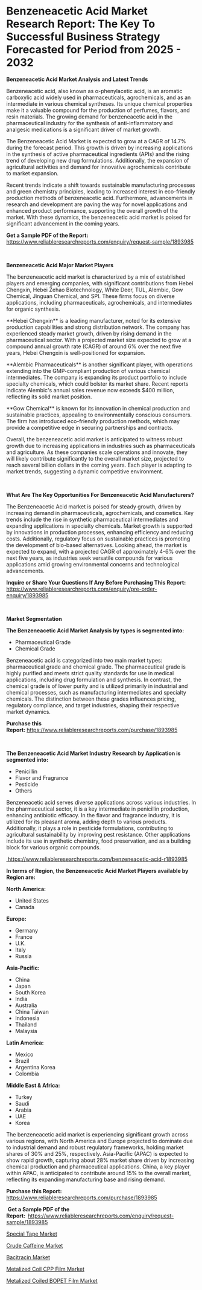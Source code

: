 <p><h1>Benzeneacetic Acid Market Research Report: The Key To Successful Business Strategy Forecasted for Period from 2025 - 2032</h1></p><p><strong>Benzeneacetic Acid Market Analysis and Latest Trends</strong></p>
<p><p>Benzeneacetic acid, also known as α-phenylacetic acid, is an aromatic carboxylic acid widely used in pharmaceuticals, agrochemicals, and as an intermediate in various chemical syntheses. Its unique chemical properties make it a valuable compound for the production of perfumes, flavors, and resin materials. The growing demand for benzeneacetic acid in the pharmaceutical industry for the synthesis of anti-inflammatory and analgesic medications is a significant driver of market growth.</p><p>The Benzeneacetic Acid Market is expected to grow at a CAGR of 14.7% during the forecast period. This growth is driven by increasing applications in the synthesis of active pharmaceutical ingredients (APIs) and the rising trend of developing new drug formulations. Additionally, the expansion of agricultural activities and demand for innovative agrochemicals contribute to market expansion. </p><p>Recent trends indicate a shift towards sustainable manufacturing processes and green chemistry principles, leading to increased interest in eco-friendly production methods of benzeneacetic acid. Furthermore, advancements in research and development are paving the way for novel applications and enhanced product performance, supporting the overall growth of the market. With these dynamics, the benzeneacetic acid market is poised for significant advancement in the coming years.</p></p>
<p><strong>Get a Sample PDF of the Report:&nbsp;</strong> <a href="https://www.reliableresearchreports.com/enquiry/request-sample/1893985?utm_campaign=2131&utm_medium=2&utm_source=Github&utm_content=ia&utm_term=31012025&utm_id=benzeneacetic-acid">https://www.reliableresearchreports.com/enquiry/request-sample/1893985</a></p>
<p>&nbsp;</p>
<p><strong>Benzeneacetic Acid Major Market Players</strong></p>
<p><p>The benzeneacetic acid market is characterized by a mix of established players and emerging companies, with significant contributions from Hebei Chengxin, Hebei Zehao Biotechnology, White Deer, TUL, Alembic, Gow Chemical, Jinguan Chemical, and SPI. These firms focus on diverse applications, including pharmaceuticals, agrochemicals, and intermediates for organic synthesis.</p><p>**Hebei Chengxin** is a leading manufacturer, noted for its extensive production capabilities and strong distribution network. The company has experienced steady market growth, driven by rising demand in the pharmaceutical sector. With a projected market size expected to grow at a compound annual growth rate (CAGR) of around 6% over the next five years, Hebei Chengxin is well-positioned for expansion.</p><p>**Alembic Pharmaceuticals** is another significant player, with operations extending into the GMP-compliant production of various chemical intermediates. The company is expanding its product portfolio to include specialty chemicals, which could bolster its market share. Recent reports indicate Alembic's annual sales revenue now exceeds $400 million, reflecting its solid market position.</p><p>**Gow Chemical** is known for its innovation in chemical production and sustainable practices, appealing to environmentally conscious consumers. The firm has introduced eco-friendly production methods, which may provide a competitive edge in securing partnerships and contracts. </p><p>Overall, the benzeneacetic acid market is anticipated to witness robust growth due to increasing applications in industries such as pharmaceuticals and agriculture. As these companies scale operations and innovate, they will likely contribute significantly to the overall market size, projected to reach several billion dollars in the coming years. Each player is adapting to market trends, suggesting a dynamic competitive environment.</p></p>
<p>&nbsp;</p>
<p><strong>What Are The Key Opportunities For Benzeneacetic Acid Manufacturers?</strong></p>
<p><p>The Benzeneacetic Acid market is poised for steady growth, driven by increasing demand in pharmaceuticals, agrochemicals, and cosmetics. Key trends include the rise in synthetic pharmaceutical intermediates and expanding applications in specialty chemicals. Market growth is supported by innovations in production processes, enhancing efficiency and reducing costs. Additionally, regulatory focus on sustainable practices is promoting the development of bio-based alternatives. Looking ahead, the market is expected to expand, with a projected CAGR of approximately 4-6% over the next five years, as industries seek versatile compounds for various applications amid growing environmental concerns and technological advancements.</p></p>
<p><strong>Inquire or Share Your Questions If Any Before Purchasing This Report:</strong> <a href="https://www.reliableresearchreports.com/enquiry/pre-order-enquiry/1893985?utm_campaign=2131&utm_medium=2&utm_source=Github&utm_content=ia&utm_term=31012025&utm_id=benzeneacetic-acid">https://www.reliableresearchreports.com/enquiry/pre-order-enquiry/1893985</a></p>
<p>&nbsp;</p>
<p><strong>Market Segmentation</strong></p>
<p><strong>The Benzeneacetic Acid Market Analysis by types is segmented into:</strong></p>
<p><ul><li>Pharmaceutical Grade</li><li>Chemical Grade</li></ul></p>
<p><p>Benzeneacetic acid is categorized into two main market types: pharmaceutical grade and chemical grade. The pharmaceutical grade is highly purified and meets strict quality standards for use in medical applications, including drug formulation and synthesis. In contrast, the chemical grade is of lower purity and is utilized primarily in industrial and chemical processes, such as manufacturing intermediates and specialty chemicals. The distinction between these grades influences pricing, regulatory compliance, and target industries, shaping their respective market dynamics.</p></p>
<p><strong>Purchase this Report:&nbsp;</strong><a href="https://www.reliableresearchreports.com/purchase/1893985?utm_campaign=2131&utm_medium=2&utm_source=Github&utm_content=ia&utm_term=31012025&utm_id=benzeneacetic-acid">https://www.reliableresearchreports.com/purchase/1893985</a></p>
<p>&nbsp;</p>
<p><strong>The Benzeneacetic Acid Market Industry Research by Application is segmented into:</strong></p>
<p><ul><li>Penicillin</li><li>Flavor and Fragrance</li><li>Pesticide</li><li>Others</li></ul></p>
<p><p>Benzeneacetic acid serves diverse applications across various industries. In the pharmaceutical sector, it is a key intermediate in penicillin production, enhancing antibiotic efficacy. In the flavor and fragrance industry, it is utilized for its pleasant aroma, adding depth to various products. Additionally, it plays a role in pesticide formulations, contributing to agricultural sustainability by improving pest resistance. Other applications include its use in synthetic chemistry, food preservation, and as a building block for various organic compounds.</p></p>
<p><a href="https://www.reliableresearchreports.com/benzeneacetic-acid-r1893985?utm_campaign=2131&utm_medium=2&utm_source=Github&utm_content=ia&utm_term=31012025&utm_id=benzeneacetic-acid">&nbsp;https://www.reliableresearchreports.com/benzeneacetic-acid-r1893985</a></p>
<p><strong>In terms of Region, the Benzeneacetic Acid Market Players available by Region are:</strong></p>
<p>
    <p> <strong> North America: </strong>
        <ul>
            <li>United States</li>
            <li>Canada</li>
        </ul>
        </p> 
    <p> <strong> Europe: </strong>
        <ul>
            <li>Germany</li>
            <li>France</li>
            <li>U.K.</li>
            <li>Italy</li>
            <li>Russia</li>
        </ul>
        </p> 
    <p> <strong> Asia-Pacific: </strong>
        <ul>
            <li>China</li>
            <li>Japan</li>
            <li>South Korea</li>
            <li>India</li>
            <li>Australia</li>
            <li>China Taiwan</li>
            <li>Indonesia</li>
            <li>Thailand</li>
            <li>Malaysia</li>
        </ul>
        </p> 
    <p> <strong> Latin America: </strong>
        <ul>
            <li>Mexico</li>
            <li>Brazil</li>
            <li>Argentina Korea</li>
            <li>Colombia</li>
        </ul>
        </p> 
    <p> <strong> Middle East & Africa: </strong>
        <ul>
            <li>Turkey</li>
            <li>Saudi</li>
            <li>Arabia</li>
            <li>UAE</li>
            <li>Korea</li>
        </ul>
    </p>
    </p>
<p><p>The benzeneacetic acid market is experiencing significant growth across various regions, with North America and Europe projected to dominate due to industrial demand and robust regulatory frameworks, holding market shares of 30% and 25%, respectively. Asia-Pacific (APAC) is expected to show rapid growth, capturing about 28% market share driven by increasing chemical production and pharmaceutical applications. China, a key player within APAC, is anticipated to contribute around 15% to the overall market, reflecting its expanding manufacturing base and rising demand.</p></p>
<p><strong>Purchase this Report: </strong><a href="https://www.reliableresearchreports.com/purchase/1893985?utm_campaign=2131&utm_medium=2&utm_source=Github&utm_content=ia&utm_term=31012025&utm_id=benzeneacetic-acid">https://www.reliableresearchreports.com/purchase/1893985</a></p>
<p>&nbsp;<strong>Get a Sample PDF of the Report:&nbsp;&nbsp;</strong><a href="https://www.reliableresearchreports.com/enquiry/request-sample/1893985?utm_campaign=2131&utm_medium=2&utm_source=Github&utm_content=ia&utm_term=31012025&utm_id=benzeneacetic-acid">https://www.reliableresearchreports.com/enquiry/request-sample/1893985</a></p>
<p><strong></strong></p>
<p><p><a href="https://www.linkedin.com/pulse/special-tape-market-sizeshare-recent-development-sales-o8wpf?utm_campaign=2131&utm_medium=2&utm_source=Github&utm_content=ia&utm_term=31012025&utm_id=benzeneacetic-acid">Special Tape Market</a></p><p><a href="https://www.linkedin.com/pulse/outlook-crude-caffeine-market-2025-2032-competitive-insights-18igf?utm_campaign=2131&utm_medium=2&utm_source=Github&utm_content=ia&utm_term=31012025&utm_id=benzeneacetic-acid">Crude Caffeine Market</a></p><p><a href="https://www.linkedin.com/pulse/estimating-size-bacitracin-market-current-cagr-9and-projection-ymfqf?utm_campaign=2131&utm_medium=2&utm_source=Github&utm_content=ia&utm_term=31012025&utm_id=benzeneacetic-acid">Bacitracin Market</a></p><p><a href="https://www.linkedin.com/pulse/comprehensive-metalized-coil-cpp-film-report-industry-u9vsf?utm_campaign=2131&utm_medium=2&utm_source=Github&utm_content=ia&utm_term=31012025&utm_id=benzeneacetic-acid">Metalized Coil CPP Film Market</a></p><p><a href="https://www.linkedin.com/pulse/metalized-coiled-bopet-film-market-innovations-trends-dewaf?utm_campaign=2131&utm_medium=2&utm_source=Github&utm_content=ia&utm_term=31012025&utm_id=benzeneacetic-acid">Metalized Coiled BOPET Film Market</a></p></p>